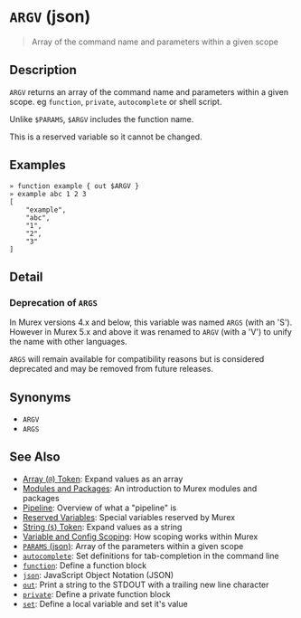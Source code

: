 # `ARGV` (json)

> Array of the command name and parameters within a given scope

## Description

`ARGV` returns an array of the command name and parameters within a given
scope. eg `function`, `private`, `autocomplete` or shell script.

Unlike `$PARAMS`, `$ARGV` includes the function name.

This is a reserved variable so it cannot be changed.



## Examples

```
» function example { out $ARGV }
» example abc 1 2 3
[
    "example",
    "abc",
    "1",
    "2",
    "3"
]
```

## Detail

### Deprecation of `ARGS`

In Murex versions 4.x and below, this variable was named `ARGS` (with an 'S').
However in Murex 5.x and above it was renamed to `ARGV` (with a 'V') to unify
the name with other languages.

`ARGS` will remain available for compatibility reasons but is considered
deprecated and may be removed from future releases.

## Synonyms

* `ARGV`
* `ARGS`


## See Also

* [Array (`@`) Token](../parser/array.md):
  Expand values as an array
* [Modules and Packages](../user-guide/modules.md):
  An introduction to Murex modules and packages
* [Pipeline](../user-guide/pipeline.md):
  Overview of what a "pipeline" is
* [Reserved Variables](../user-guide/reserved-vars.md):
  Special variables reserved by Murex
* [String (`$`) Token](../parser/string.md):
  Expand values as a string
* [Variable and Config Scoping](../user-guide/scoping.md):
  How scoping works within Murex
* [`PARAMS` (json)](../variables/PARAMS.md):
  Array of the parameters within a given scope
* [`autocomplete`](../commands/autocomplete.md):
  Set definitions for tab-completion in the command line
* [`function`](../commands/function.md):
  Define a function block
* [`json`](../types/json.md):
  JavaScript Object Notation (JSON)
* [`out`](../commands/out.md):
  Print a string to the STDOUT with a trailing new line character
* [`private`](../commands/private.md):
  Define a private function block
* [`set`](../commands/set.md):
  Define a local variable and set it's value